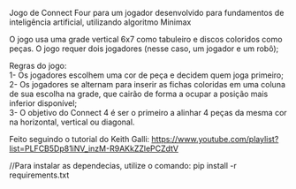 Jogo de Connect Four para um jogador desenvolvido para fundamentos de inteligência artificial, utilizando algoritmo Minimax
<br/>

O jogo usa uma grade vertical 6x7 como tabuleiro e discos coloridos como peças. O jogo requer dois jogadores (nesse caso, um jogador e um robô);
<br/>

Regras do jogo:
<br/>
1- Os jogadores escolhem uma cor de peça e decidem quem joga primeiro;
<br/>
2- Os jogadores se alternam para inserir as fichas coloridas em uma coluna de sua escolha na grade, que cairão de forma a ocupar a posição mais inferior disponível;
<br/>
3- O objetivo do Connect 4 é ser o primeiro a alinhar 4 peças da mesma cor na horizontal, vertical ou diagonal.
<br/>

Feito seguindo o tutorial do Keith Galli: https://www.youtube.com/playlist?list=PLFCB5Dp81iNV_inzM-R9AKkZZlePCZdtV
<br/>

//Para instalar as dependecias, utilize o comando: pip install -r requirements.txt
